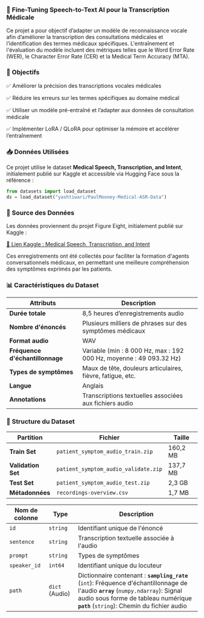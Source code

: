 ### 🏥 Fine-Tuning Speech-to-Text AI pour la Transcription Médicale
Ce projet a pour objectif d’adapter un modèle de reconnaissance vocale afin d’améliorer la transcription des consultations médicales et l’identification des termes médicaux spécifiques. 
L'entraînement et l'évaluation du modèle incluent des métriques telles que le Word Error Rate (WER), le Character Error Rate (CER) et la Medical Term Accuracy (MTA).

### 🎯 Objectifs
✅ Améliorer la précision des transcriptions vocales médicales

✅ Réduire les erreurs sur les termes spécifiques au domaine médical

✅ Utiliser un modèle pré-entraîné et l’adapter aux données de consultation médicale

✅ Implémenter LoRA / QLoRA pour optimiser la mémoire et accélérer l’entraînement

### 📥 Données Utilisées
Ce projet utilise le dataset **Medical Speech, Transcription, and Intent**, initialement publié sur Kaggle et accessible via Hugging Face sous la référence :

```python
from datasets import load_dataset
ds = load_dataset("yashtiwari/PaulMooney-Medical-ASR-Data")
```
###  📌 Source des Données

Les données proviennent du projet Figure Eight, initialement publié sur Kaggle :

[🔗 Lien Kaggle : Medical Speech, Transcription, and Intent](https://www.kaggle.com/datasets/paultimothymooney/medical-speech-transcription-and-intent)

Ces enregistrements ont été collectés pour faciliter la formation d'agents conversationnels médicaux, en permettant une meilleure compréhension des symptômes exprimés par les patients.

###  📊 Caractéristiques du Dataset

| **Attributs**          | **Description** |
|------------------------|----------------|
| **Durée totale**       | 8,5 heures d’enregistrements audio |
| **Nombre d'énoncés**   | Plusieurs milliers de phrases sur des symptômes médicaux |
| **Format audio**       | WAV |
| **Fréquence d'échantillonnage** | Variable (min : 8 000 Hz, max : 192 000 Hz, moyenne : 49 093.32 Hz) |
| **Types de symptômes** | Maux de tête, douleurs articulaires, fièvre, fatigue, etc. |
| **Langue**             | Anglais |
| **Annotations**        | Transcriptions textuelles associées aux fichiers audio |


### 📁 Structure du Dataset

| **Partition**       | **Fichier**                           | **Taille**  |
|---------------------|--------------------------------------|------------|
| **Train Set**      | `patient_symptom_audio_train.zip`   | 160,2 MB   |
| **Validation Set** | `patient_symptom_audio_validate.zip` | 137,7 MB   |
| **Test Set**       | `patient_symptom_audio_test.zip`    | 2,3 GB     |
| **Métadonnées**    | `recordings-overview.csv`           | 1,7 MB     |

| **Nom de colonne**   | **Type**        | **Description** |
|----------------------|----------------|----------------|
| `id`                | `string`        | Identifiant unique de l'énoncé |
| `sentence`          | `string`        | Transcription textuelle associée à l'audio |
| `prompt`            | `string`        | Types de symptômes |
| `speaker_id`        | `int64`         | Identifiant unique du locuteur |
| `path`              | `dict` (Audio)  | Dictionnaire contenant :  **`sampling_rate`** (`int`): Fréquence d'échantillonnage de l'audio  **`array`** (`numpy.ndarray`): Signal audio sous forme de tableau numérique   **`path`** (`string`): Chemin du fichier audio 





